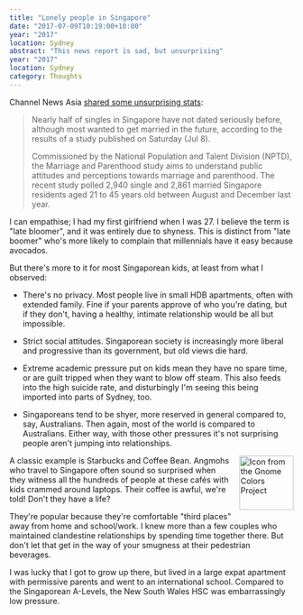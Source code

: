 ```yaml
---
title: "Lonely people in Singapore"
date: "2017-07-09T10:19:00+10:00"
year: "2017"
location: Sydney
abstract: "This news report is sad, but unsurprising"
year: "2017"
location: Sydney
category: Thoughts
---
```

Channel News Asia [shared some unsurprising stats]\:

> Nearly half of singles in Singapore have not dated seriously before, although most wanted to get married in the future, according to the results of a study published on Saturday (Jul 8).
> 
> Commissioned by the National Population and Talent Division (NPTD), the Marriage and Parenthood study aims to understand public attitudes and perceptions towards marriage and parenthood. The recent study polled 2,940 single and 2,861 married Singapore residents aged 21 to 45 years old between August and December last year.


I can empathise; I had my first girlfriend when I was 27. I believe the term is "late bloomer", and it was entirely due to shyness. This is distinct from "late boomer" who's more likely to complain that millennials have it easy because avocados.

But there's more to it for most Singaporean kids, at least from what I observed:

* There's no privacy. Most people live in small HDB apartments, often with extended family. Fine if your parents approve of who you're dating, but if they don't, having a healthy, intimate relationship would be all but impossible.

* Strict social attitudes. Singaporean society is increasingly more liberal and progressive than its government, but old views die hard.

* Extreme academic pressure put on kids mean they have no spare time, or are guilt tripped when they want to blow off steam. This also feeds into the high suicide rate, and disturbingly I'm seeing this being imported into parts of Sydney, too. 

* Singaporeans tend to be shyer, more reserved in general compared to, say, Australians. Then again, most of the world is compared to Australians. Either way, with those other pressures it's not surprising people aren't jumping into relationships.

<p><img src="https://rubenerd.com/files/stock/gnome-sun-java6.svg" alt="Icon from the Gnome Colors Project" style="width:96px; height:96px; float:right; margin:0 0 1em 1em" /></p>

A classic example is Starbucks and Coffee Bean. Angmohs who travel to Singapore often sound so surprised when they witness all the hundreds of people at these cafés with kids crammed around laptops. Their coffee is awful, we're told! Don't they have a life?

They're popular because they're comfortable "third places" away from home and school/work. I knew more than a few couples who maintained clandestine relationships by spending time together there. But don't let that get in the way of your smugness at their pedestrian beverages.

I was lucky that I got to grow up there, but lived in a large expat apartment with permissive parents and went to an international school. Compared to the Singaporean A-Levels, the New South Wales HSC was embarrassingly low pressure.

[shared some unsurprising stats]: http://www.channelnewsasia.com/news/singapore/nearly-half-of-singles-in-singapore-have-never-dated-seriously-9015376 "Nearly half of singles in Singapore have never dated seriously: Study"

